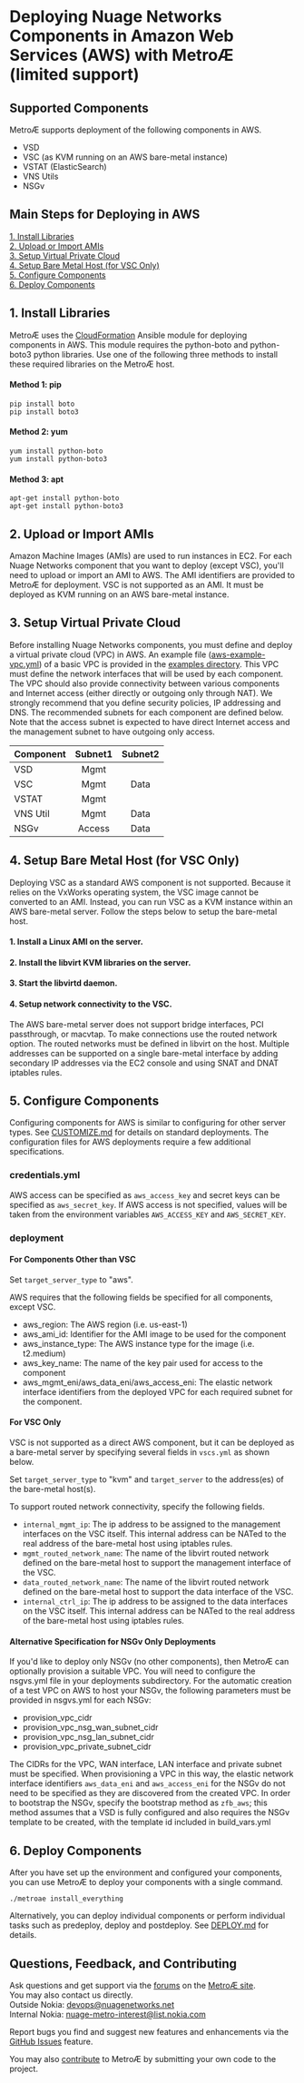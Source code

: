 # Deploying Nuage Networks Components in Amazon Web Services (AWS) with MetroÆ (limited support)

## Supported Components
MetroÆ supports deployment of the following components in AWS.
* VSD
* VSC (as KVM running on an AWS bare-metal instance)
* VSTAT (ElasticSearch)
* VNS Utils
* NSGv

## Main Steps for Deploying in AWS
[1. Install Libraries](#1-install-libraries)  
[2. Upload or Import AMIs](#2-upload-or-import-amis)  
[3. Setup Virtual Private Cloud](#3-setup-virtual-private-cloud)  
[4. Setup Bare Metal Host (for VSC Only)](#4-setup-bare-metal-host-for-vsc-only)  
[5. Configure Components](#5-configure-components)  
[6. Deploy Components](#6-deploy-components)  

## 1. Install Libraries
MetroÆ uses the [CloudFormation](https://docs.ansible.com/ansible/latest/modules/cloudformation_module.html) Ansible module for deploying components in AWS. This module requires the python-boto and python-boto3 python libraries. Use one of the following three methods to install these required libraries on the MetroÆ host.

#### Method 1: pip

    pip install boto
    pip install boto3

#### Method 2: yum

    yum install python-boto
    yum install python-boto3

#### Method 3: apt

    apt-get install python-boto
    apt-get install python-boto3

## 2. Upload or Import AMIs
Amazon Machine Images (AMIs) are used to run instances in EC2. For each Nuage Networks component that you want to deploy (except VSC), you'll need to upload or import an AMI to AWS. The AMI identifiers are provided to MetroÆ for deployment. VSC is not supported as an AMI. It must be deployed as KVM running on an AWS bare-metal instance.

## 3. Setup Virtual Private Cloud
Before installing Nuage Networks components, you must define and deploy a virtual private cloud (VPC) in AWS. An example file ([aws-example-vpc.yml](../examples/aws_vpc_examples/aws-example-vpc.yml)) of a basic VPC is provided in the [examples directory](../examples/). This VPC must define the network interfaces that will be used by each component. The VPC should also provide connectivity between various components and Internet access (either directly or outgoing only through NAT). We strongly recommend that you define security policies, IP addressing and DNS. The recommended subnets for each component are defined below. Note that the access subnet is expected to have direct Internet access and the management subnet to have outgoing only access.

Component | Subnet1 | Subnet2
--------- | :---: | :---:
VSD | Mgmt |
VSC | Mgmt | Data
VSTAT | Mgmt |
VNS Util | Mgmt | Data
NSGv | Access | Data

## 4. Setup Bare Metal Host (for VSC Only)
Deploying VSC as a standard AWS component is not supported. Because it relies on the VxWorks operating system, the VSC image cannot be converted to an AMI. Instead, you can run VSC as a KVM instance within an AWS bare-metal server. Follow the steps below to setup the bare-metal host.
#### 1. Install a Linux AMI on the server.
#### 2. Install the libvirt KVM libraries on the server.
#### 3. Start the libvirtd daemon.
#### 4. Setup network connectivity to the VSC.
The AWS bare-metal server does not support bridge interfaces, PCI passthrough, or macvtap. To make connections use the routed network option. The routed networks must be defined in libvirt on the host. Multiple addresses can be supported on a single bare-metal interface by adding secondary IP addresses via the EC2 console and using SNAT and DNAT iptables rules.

## 5. Configure Components
Configuring components for AWS is similar to configuring for other server types. See [CUSTOMIZE.md](CUSTOMIZE.md) for details on standard deployments. The configuration files for AWS deployments require a few additional specifications.
### credentials.yml
AWS access can be specified as `aws_access_key` and secret keys can be specified as `aws_secret_key`. If AWS access is not specified, values will be taken from the environment variables `AWS_ACCESS_KEY` and `AWS_SECRET_KEY`.

### deployment
#### For Components Other than VSC
Set `target_server_type` to "aws".

AWS requires that the following fields be specified for all components, except VSC.

- aws_region: The AWS region (i.e. us-east-1)
- aws_ami_id: Identifier for the AMI image to be used for the component
- aws_instance_type: The AWS instance type for the image (i.e. t2.medium)
- aws_key_name: The name of the key pair used for access to the component
- aws_mgmt_eni/aws_data_eni/aws_access_eni: The elastic network interface identifiers from the deployed VPC for each required subnet for the component.

#### For VSC Only
VSC is not supported as a direct AWS component, but it can be deployed as a bare-metal server by specifying several fields in `vscs.yml` as shown below.

Set `target_server_type` to "kvm" and `target_server` to the address(es) of the bare-metal host(s).

To support routed network connectivity, specify the following fields.  
- `internal_mgmt_ip`: The ip address to be assigned to the management interfaces on the VSC itself. This internal address can be NATed to the real address of the bare-metal host using iptables rules.
- `mgmt_routed_network_name`: The name of the libvirt routed network defined on the bare-metal host to support the management interface of the VSC.
- `data_routed_network_name`: The name of the libvirt routed network defined on the bare-metal host to support the data interface of the VSC.
- `internal_ctrl_ip`: The ip address to be assigned to the data interfaces on the VSC itself. This internal address can be NATed to the real address of the bare-metal host using iptables rules.

#### Alternative Specification for NSGv Only Deployments
If you'd like to deploy only NSGv (no other components), then MetroÆ can optionally provision a suitable VPC.  You will need to configure the nsgvs.yml file in your deployments subdirectory. For the automatic creation of a test VPC on AWS to host your NSGv, the following parameters must be provided in nsgvs.yml for each NSGv:

- provision_vpc_cidr
- provision_vpc_nsg_wan_subnet_cidr
- provision_vpc_nsg_lan_subnet_cidr
- provision_vpc_private_subnet_cidr

The CIDRs for the VPC, WAN interface, LAN interface and private subnet must be specified. When provisioning a VPC in this way, the elastic network interface identifiers `aws_data_eni` and `aws_access_eni` for the NSGv do not need to be specified as they are discovered from the created VPC. In order to bootstrap the NSGv, specify the bootstrap method as `zfb_aws`; this method assumes that a VSD is fully configured and also requires the NSGv template to be created, with the template id included in build_vars.yml

## 6. Deploy Components
After you have set up the environment and configured your components, you can use MetroÆ to deploy your components with a single command.

    ./metroae install_everything

Alternatively, you can deploy individual components or perform individual tasks such as predeploy, deploy and postdeploy. See [DEPLOY.md](DEPLOY.md) for details.
## Questions, Feedback, and Contributing  
Ask questions and get support via the [forums](https://devops.nuagenetworks.net/forums/) on the [MetroÆ site](https://devops.nuagenetworks.net/).  
You may also contact us directly.  
  Outside Nokia: [devops@nuagenetworks.net](mailto:deveops@nuagenetworks.net "send email to nuage-metro project")  
  Internal Nokia: [nuage-metro-interest@list.nokia.com](mailto:nuage-metro-interest@list.nokia.com "send email to nuage-metro project")

Report bugs you find and suggest new features and enhancements via the [GitHub Issues](https://github.com/nuagenetworks/nuage-metro/issues "nuage-metro issues") feature.

You may also [contribute](../CONTRIBUTING.md) to MetroÆ by submitting your own code to the project.
